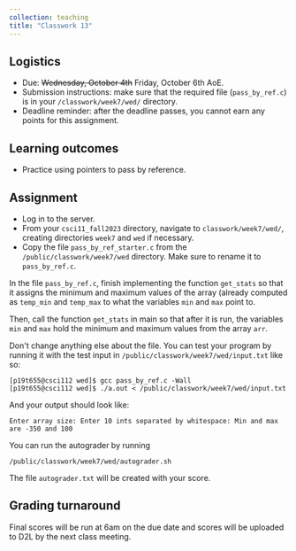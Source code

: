 ```yaml
---
collection: teaching
title: "Classwork 13"
---
```


## Logistics
* Due: ~~Wednesday, October 4th~~ Friday, October 6th AoE.
* Submission instructions: make sure that the required file (`pass_by_ref.c`) is in your
	`/classwork/week7/wed/` directory.
* Deadline reminder: after the deadline passes, you cannot earn any points for
	this assignment.

## Learning outcomes
* Practice using pointers to pass by reference.

## Assignment

* Log in to the server.
* From your `csci11_fall2023` directory, navigate to `classwork/week7/wed/`, creating directories `week7` and `wed` if necessary.
* Copy the file `pass_by_ref_starter.c` from the `/public/classwork/week7/wed`
	directory. Make sure to rename it to `pass_by_ref.c`.

In the file `pass_by_ref.c`, finish implementing the function `get_stats` so that it assigns the minimum and maximum values of the array (already computed as
`temp_min` and `temp_max` to what the variables `min` and `max` point to.

Then, call the function `get_stats` in main so that after it is run, the
variables `min` and `max` hold the minimum and maximum values from the array
`arr`.

Don't change anything else about the file. You can test your program by running
it with the test input in `/public/classwork/week7/wed/input.txt` like so:

```
[p19t655@csci112 wed]$ gcc pass_by_ref.c -Wall
[p19t655@csci112 wed]$ ./a.out < /public/classwork/week7/wed/input.txt
```

And your output should look like:

```
Enter array size: Enter 10 ints separated by whitespace: Min and max are -350 and 100
```

You can run the autograder by running

```
/public/classwork/week7/wed/autograder.sh
```

The file `autograder.txt` will be created with your score.

## Grading turnaround
Final scores will be run at 6am on the due date and scores will be
uploaded to D2L by the next class meeting.
